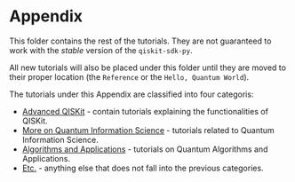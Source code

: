 # Appendix

This folder contains the rest of the tutorials. They are not guaranteed to work with the
_stable_ version of the `qiskit-sdk-py`.

All new tutorials will also be placed under this folder
until they are moved to their proper location (the `Reference` or the `Hello, Quantum World`).

The tutorials under this Appendix are classified into four categoris:
- [Advanced QISKit](advanced_qiskit) - contain tutorials explaining the functionalities of QISKit.
- [More on Quantum Information Science](more_qis) - tutorials related to Quantum Information Science.
- [Algorithms and Applications](algo_app) - tutorials on Quantum Algorithms and Applications.
- [Etc.](etc) - anything else that does not fall into the previous categories.

